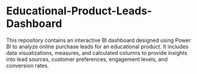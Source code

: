# Educational-Product-Leads-Dashboard
This repository contains an interactive BI dashboard designed using Power BI to analyze online purchase leads for an educational product. It includes data visualizations, measures, and calculated columns to provide insights into lead sources, customer preferences, engagement levels, and conversion rates.



